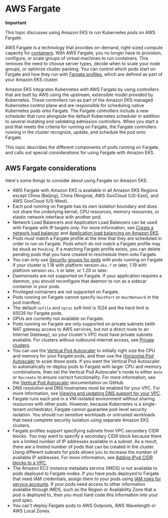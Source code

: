 # AWS Fargate<a name="fargate"></a>

**Important**  

This topic discusses using Amazon EKS to run Kubernetes pods on AWS Fargate\.

AWS Fargate is a technology that provides on\-demand, right\-sized compute capacity for [containers](https://aws.amazon.com/what-are-containers)\. With AWS Fargate, you no longer have to provision, configure, or scale groups of virtual machines to run containers\. This removes the need to choose server types, decide when to scale your node groups, or optimize cluster packing\. You can control which pods start on Fargate and how they run with [Fargate profiles](fargate-profile.md), which are defined as part of your Amazon EKS cluster\.

Amazon EKS integrates Kubernetes with AWS Fargate by using controllers that are built by AWS using the upstream, extensible model provided by Kubernetes\. These controllers run as part of the Amazon EKS managed Kubernetes control plane and are responsible for scheduling native Kubernetes pods onto Fargate\. The Fargate controllers include a new scheduler that runs alongside the default Kubernetes scheduler in addition to several mutating and validating admission controllers\. When you start a pod that meets the criteria for running on Fargate, the Fargate controllers running in the cluster recognize, update, and schedule the pod onto Fargate\.

This topic describes the different components of pods running on Fargate, and calls out special considerations for using Fargate with Amazon EKS\.

## AWS Fargate considerations<a name="fargate-considerations"></a>

Here's some things to consider about using Fargate on Amazon EKS\.
+ AWS Fargate with Amazon EKS is available in all Amazon EKS Regions except China \(Beijing\), China \(Ningxia\), AWS GovCloud \(US\-East\), and AWS GovCloud \(US\-West\)\.
+ Each pod running on Fargate has its own isolation boundary and does not share the underlying kernel, CPU resources, memory resources, or elastic network interface with another pod\.
+ Network Load Balancers and Application Load Balancers can be used with Fargate with IP targets only\. For more information, see [Create a network load balancer](network-load-balancing.md#network-load-balancer) and [Application load balancing on Amazon EKS](alb-ingress.md)\. 
+ Pods must match a Fargate profile at the time that they are scheduled in order to run on Fargate\. Pods which do not match a Fargate profile may be stuck as `Pending`\. If a matching Fargate profile exists, you can delete pending pods that you have created to reschedule them onto Fargate\.
+ You can only use [Security groups for pods](security-groups-for-pods.md) with pods running on Fargate if your cluster is 1\.18 with platform version `eks.7` or later, 1\.19 with platform version `eks.5` or later, or 1\.20 or later\. 
+ Daemonsets are not supported on Fargate\. If your application requires a daemon, you should reconfigure that daemon to run as a sidecar container in your pods\.
+ Privileged containers are not supported on Fargate\.
+ Pods running on Fargate cannot specify `HostPort` or `HostNetwork` in the pod manifest\.
+ The default `nofile` and `nproc` soft limit is 1024 and the hard limit is 65535 for Fargate pods\.
+ GPUs are currently not available on Fargate\.
+ Pods running on Fargate are only supported on private subnets \(with NAT gateway access to AWS services, but not a direct route to an Internet Gateway\), so your cluster's VPC must have private subnets available\. For clusters without outbound internet access, see [Private clusters](private-clusters.md)\.
+ You can use the [Vertical Pod Autoscaler](vertical-pod-autoscaler.md) to initially right size the CPU and memory for your Fargate pods, and then use the [Horizontal Pod Autoscaler](horizontal-pod-autoscaler.md) to scale those pods\. If you want the Vertical Pod Autoscaler to automatically re\-deploy pods to Fargate with larger CPU and memory combinations, then set the Vertical Pod Autoscaler's mode to either `Auto` or `Recreate` to ensure correct functionality\. For more information, see the [Vertical Pod Autoscaler](https://github.com/kubernetes/autoscaler/tree/master/vertical-pod-autoscaler#quick-start) documentation on GitHub\.
+ DNS resolution and DNS hostnames must be enabled for your VPC\. For more information, see [Viewing and updating DNS support for your VPC](https://docs.aws.amazon.com/vpc/latest/userguide/vpc-dns.html#vpc-dns-updating)\.
+ Fargate runs each pod in a VM\-isolated environment without sharing resources with other pods\. However, because Kubernetes is a single\-tenant orchestrator, Fargate cannot guarantee pod\-level security isolation\. You should run sensitive workloads or untrusted workloads that need complete security isolation using separate Amazon EKS clusters\.
+ Fargate profiles support specifying subnets from VPC secondary CIDR blocks\. You may want to specify a secondary CIDR block because there are a limited number of IP addresses available in a subnet\. As a result, there are a limited number of pods that can be created in the cluster\. Using different subnets for pods allows you to increase the number of available IP addresses\. For more information, see [Adding IPv4 CIDR blocks to a VPC\.](https://docs.aws.amazon.com/vpc/latest/userguide/VPC_Subnets.html#vpc-resize)
+ The Amazon EC2 instance metadata service \(IMDS\) is not available to pods deployed to Fargate nodes\. If you have pods deployed to Fargate that need IAM credentials, assign them to your pods using [IAM roles for service accounts](iam-roles-for-service-accounts.md)\. If your pods need access to other information available through IMDS, such as the Region or Availability Zone that a pod is deployed to, then you must hard code this information into your pod spec\.
+ You can't deploy Fargate pods to AWS Outposts, AWS Wavelength or AWS Local Zones\.